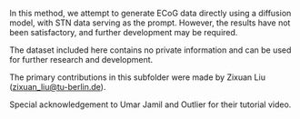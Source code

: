 In this method, we attempt to generate ECoG data directly using a diffusion model, with STN data serving as the prompt. However, the results have not been satisfactory, and further development may be required.

The dataset included here contains no private information and can be used for further research and development.

The primary contributions in this subfolder were made by Zixuan Liu (zixuan_liu@tu-berlin.de).

Special acknowledgement to Umar Jamil and Outlier for their tutorial video.

